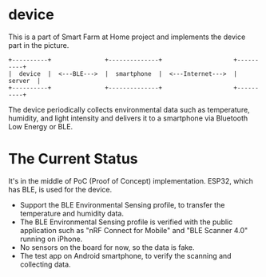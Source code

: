 # device

This is a part of Smart Farm at Home project and implements the device part in the picture.

```
+----------+               +--------------+                    +----------+
|  device  |  <---BLE--->  |  smartphone  |  <---Internet--->  |  server  |
+----------+               +--------------+                    +----------+
```

The device periodically collects environmental data such as temperature, humidity, and light intensity and delivers it to a smartphone via Bluetooth Low Energy or BLE. 

# The Current Status

It's in the middle of PoC (Proof of Concept) implementation. ESP32, which has BLE, is used for the device.

* Support the BLE Environmental Sensing profile, to transfer the temperature and humidity data.
* The BLE Environmental Sensing profile is verified with the public application such as "nRF Connect for Mobile" and "BLE Scanner 4.0" running on iPhone.
* No sensors on the board for now, so the data is fake.
* The test app on Android smartphone, to verify the scanning and collecting data.
